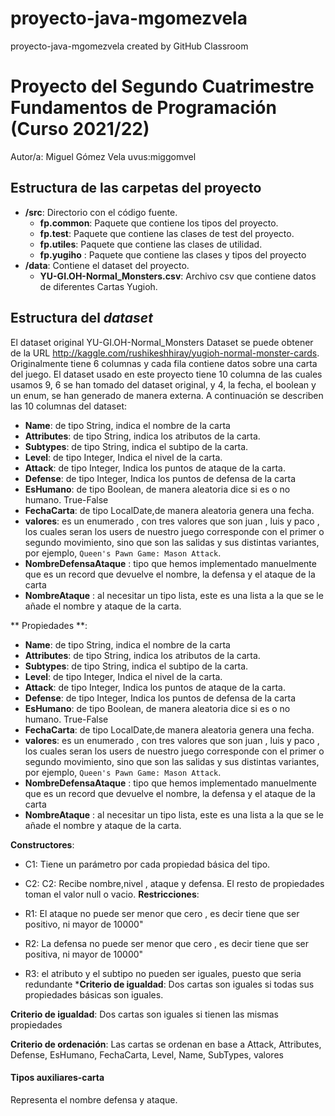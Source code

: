 # proyecto-java-mgomezvela
proyecto-java-mgomezvela created by GitHub Classroom
# Proyecto del Segundo Cuatrimestre Fundamentos de Programación (Curso 2021/22)
Autor/a: Miguel Gómez Vela   uvus:miggomvel


## Estructura de las carpetas del proyecto

* **/src**: Directorio con el código fuente.
  * **fp.common**: Paquete que contiene los tipos del proyecto.
  * **fp.test**: Paquete que contiene las clases de test del proyecto.
  * **fp.utiles**:  Paquete que contiene las clases de utilidad.
  * **fp.yugiho** : Paquete que contiene las clases y tipos del proyecto 
* **/data**: Contiene el dataset del proyecto.
    * **YU-GI.OH-Normal_Monsters.csv**: Archivo csv que contiene datos de diferentes Cartas Yugioh.
    
## Estructura del *dataset*

El dataset original YU-GI.OH-Normal_Monsters Dataset se puede obtener de la URL http://kaggle.com/rushikeshhiray/yugioh-normal-monster-cards. Originalmente tiene 6 columnas y cada fila contiene datos sobre una carta del juego. El dataset usado en este proyecto tiene 10 columna de las cuales usamos 9, 6 se han tomado del dataset original, y 4, la fecha, el boolean y un enum, se han generado de manera externa. A continuación se describen las 10 columnas del dataset:

* **Name**: de tipo String,  indica el nombre de la carta
* **Attributes**: de tipo String, indica los atributos de la carta.
* **Subtypes**: de tipo String, indica el subtipo de la carta.
* **Level**: de tipo Integer, Indica el nivel de la carta.
* **Attack**: de tipo Integer, Indica los puntos de ataque de la carta.
* **Defense**: de tipo Integer, Indica los puntos de defensa de la carta
* **EsHumano**: de tipo Boolean, de manera aleatoria dice si es o no humano. True-False
* **FechaCarta**: de tipo LocalDate,de manera aleatoria genera una fecha.
* **valores**: es un enumerado , con tres valores que son juan , luis y paco , los cuales seran los users de nuestro juego
corresponde con el primer o segundo movimiento, sino que son las salidas y sus distintas variantes, por ejemplo, ```Queen's Pawn Game: Mason Attack```.
* **NombreDefensaAtaque** : tipo que hemos implementado manuelmente que es un record que devuelve el nombre, la defensa y el ataque de la carta
* **NombreAtaque** : al necesitar un tipo lista, este es una lista a la que se le añade el nombre y ataque de la carta.

** Propiedades **:
* **Name**: de tipo String,  indica el nombre de la carta
* **Attributes**: de tipo String, indica los atributos de la carta.
* **Subtypes**: de tipo String, indica el subtipo de la carta.
* **Level**: de tipo Integer, Indica el nivel de la carta.
* **Attack**: de tipo Integer, Indica los puntos de ataque de la carta.
* **Defense**: de tipo Integer, Indica los puntos de defensa de la carta
* **EsHumano**: de tipo Boolean, de manera aleatoria dice si es o no humano. True-False
* **FechaCarta**: de tipo LocalDate,de manera aleatoria genera una fecha.
* **valores**: es un enumerado , con tres valores que son juan , luis y paco , los cuales seran los users de nuestro juego
corresponde con el primer o segundo movimiento, sino que son las salidas y sus distintas variantes, por ejemplo, ```Queen's Pawn Game: Mason Attack```.
* **NombreDefensaAtaque** : tipo que hemos implementado manuelmente que es un record que devuelve el nombre, la defensa y el ataque de la carta
* **NombreAtaque** : al necesitar un tipo lista, este es una lista a la que se le añade el nombre y ataque de la carta.

**Constructores**: 

- C1: Tiene un parámetro por cada propiedad básica del tipo.
- C2: C2: Recibe nombre,nivel , ataque y defensa. El resto de propiedades toman el valor null o vacio.
**Restricciones**:
 
- R1: El ataque no puede ser menor que cero , es decir tiene que ser positivo, ni mayor de 10000"
- R2: La defensa no puede ser menor que cero , es decir tiene que ser positiva, ni mayor de 10000"
- R3: el atributo y el subtipo no pueden ser iguales, puesto que seria redundante
***Criterio de igualdad**: Dos cartas son iguales si todas sus propiedades básicas son iguales.

**Criterio de igualdad**: Dos cartas son iguales si tienen las mismas propiedades

**Criterio de ordenación**: Las cartas se ordenan en base a Attack, Attributes, Defense, EsHumano, FechaCarta, Level, Name, SubTypes, valores

#### Tipos auxiliares-carta
Representa el nombre defensa y ataque.

